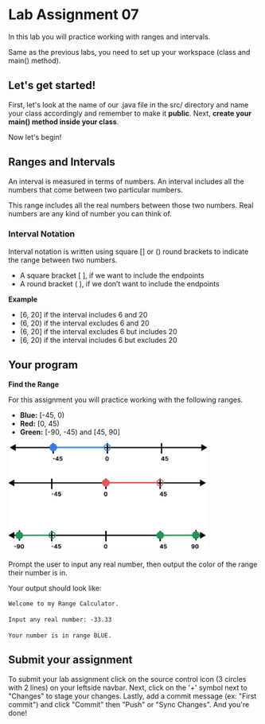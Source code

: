 # Lab Assignment 07

In this lab you will practice working with ranges and intervals.

Same as the previous labs, you need to set up your workspace (class and main() method).

## Let's get started!

First, let's look at the name of our .java file in the src/ directory and name your class accordingly and remember to make it **public**. Next, **create your main() method inside your class**.

Now let's begin!

## Ranges and Intervals

An interval is measured in terms of numbers. An interval includes all the numbers that come between two particular numbers.

This range includes all the real numbers between those two numbers. Real numbers are any kind of number you can think of. 

### Interval Notation

Interval notation is written using square [] or () round brackets to indicate the range between two numbers.

* A square bracket [ ], if we want to include the endpoints 
* A round bracket ( ), if we don’t want to include the endpoints

**Example**


* [6, 20] if the interval includes 6 and 20
* (6, 20) if the interval excludes 6 and 20 
* (6, 20] if the interval excludes 6 but includes 20
* [6, 20) if the interval includes 6 but excludes 20 



## Your program

**Find the Range**

For this assignment you will practice working with the following ranges.

* **Blue:** [-45, 0)
* **Red:** [0, 45)
* **Green:** [-90, -45) and [45, 90]


<img src="/img/Ranges.png" width="400">


Prompt the user to input any real number, then output the color of the range their number is in.

Your output should look like:

```
Welcome to my Range Calculator.

Input any real number: -33.33

Your number is in range BLUE.
```

## Submit your assignment

To submit your lab assignment click on the source control icon (3 circles with 2 lines) on your leftside navbar. Next, click on the '+' symbol next to "Changes" to stage your changes. Lastly, add a commit message (ex: "First commit") and click "Commit" then "Push" or "Sync Changes". And you're done!
